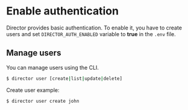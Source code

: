# Enable authentication

Director provides basic authentication. To enable it, you have to create users and set `DIRECTOR_AUTH_ENABLED` variable to **true** in the `.env` file.

## Manage users

You can manage users using the CLI.

```bash
$ director user [create|list|update|delete]
```

Create user example:

```bash
$ director user create john
```
